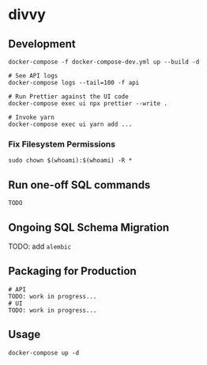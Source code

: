 # divvy

## Development

```shell
docker-compose -f docker-compose-dev.yml up --build -d

# See API logs
docker-compose logs --tail=100 -f api

# Run Prettier against the UI code
docker-compose exec ui npx prettier --write .

# Invoke yarn
docker-compose exec ui yarn add ...
```

### Fix Filesystem Permissions

```shell
sudo chown $(whoami):$(whoami) -R *
```

## Run one-off SQL commands

```shell
TODO
```

## Ongoing SQL Schema Migration

TODO: add `alembic`

## Packaging for Production

```shell
# API
TODO: work in progress...
# UI
TODO: work in progress...
```

## Usage
```shell
docker-compose up -d
```

